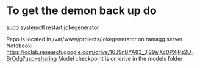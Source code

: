 
# To get the demon back up do
sudo systemctl restart jokegenerator

Repo is located in /var/www/projects/jokegenerator on ramagg server
Notebook: https://colab.research.google.com/drive/16J9nBYA83_3j29alXc0PXjPs2U-BrOdg?usp=sharing
Model checkpoint is on drive in the models folder

